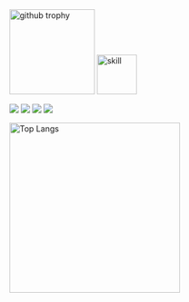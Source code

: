 <img alt="github trophy" height="150px" src="https://github-profile-trophy.vercel.app/?username=inoue021231&theme=onedark&rank=SECRET,SSS,SS,S,AAA,AA,A,B,C">

<img alt="skill" height="70px" src="https://skillicons.dev/icons?i=html,css,js,react,python,flask,postgresql" />

![](http://github-profile-summary-cards.vercel.app/api/cards/repos-per-language?username=inoue021231&theme=react)
![](http://github-profile-summary-cards.vercel.app/api/cards/most-commit-language?username=inoue021231&theme=react)
![](http://github-profile-summary-cards.vercel.app/api/cards/stats?username=inoue021231&theme=react)
![](http://github-profile-summary-cards.vercel.app/api/cards/productive-time?username=inoue021231&theme=react&utcOffset=8)

<img alt="Top Langs" height="300px" src='![image](https://github.com/user-attachments/assets/198ab05f-953a-4414-b602-31ca21c36fc7)
'/>

